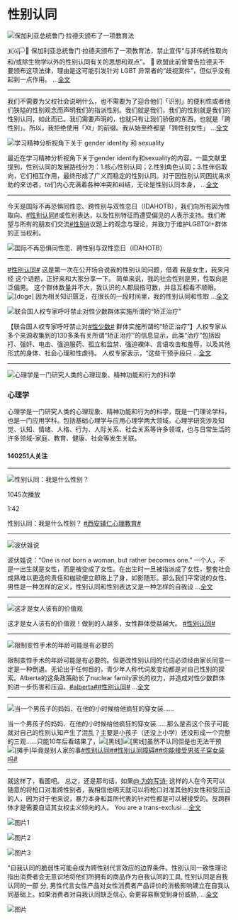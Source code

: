 # 性别认同

![保加利亚总统鲁门·拉德夫颁布了一项教育法](https://wx3.sinaimg.cn/orj360/006bQTxmgy1hsp3mybqw9j30m80cijsr.jpg)

🇧🇬🏳️🌈 保加利亚总统鲁门·拉德夫颁布了一项教育法，禁止宣传“与非传统性取向和/或除生物学以外的性别认同有关的思想和观点”。 🫠 欧盟此前曾警告拉德夫不要颁布这项法律，理由是这可能引发针对 LGBT 异常者的“歧视案件”，但似乎没有起到一点作用。 ...[全文](/status/5067815252133192)

---

我们不需要为父权社会说明什么，也不需要为了迎合他们「识别」的便利性或者他们狭隘的性别观念而声明我们的指派性别。我们就是我们，我们的性别就是我们的性别认同，如此而已。我们需要声明的，也就只有让我们骄傲的东西，也就是「跨性别」。所以，我拒绝使用「Xt」的前缀。我从始至终都是「跨性别女性」 ...[全文](/status/4972337535649949)

![学习精神分析视角下关于 gender identity 和 sexuality](https://wx3.sinaimg.cn/orj360/ab4bfad0gy1hdcdlkvrvej21ww2pgn7m.jpg)

最近在学习精神分析视角下关于gender identify和sexuality的内容。一篇文献里提到，性别认同的发展路线分为：1.核心性别认同；2.性别角色认同；3.性伴侣取向，它们相互作用，最终形成了广义而稳定的性别认同。对于因性别认同困扰来求助的来访者，ta们内心充满着各种冲突和纠结，无论是性别认同本身， ...[全文](/status/4894561841973899)

---

今天是国际不再恐惧同性恋、跨性别与双性恋日（IDAHOTB），我们向所有因为性取向、[#性别认同#](https://m.weibo.cn/search?containerid=231522type%3D1%26t%3D10%26q%3D%23%E6%80%A7%E5%88%AB%E8%AE%A4%E5%90%8C%23&isnewpage=1&luicode=10000011&lfid=231522type%3D1%26t%3D10%26q%3D%23%E6%80%A7%E5%88%AB%E8%AE%A4%E5%90%8C%23&featurecode=10000085)或性别表达，以及性别特征而遭受偏见的人表示支持。我们希望与所有的朋友们交流[#性别#](https://m.weibo.cn/search?containerid=231522type%3D1%26t%3D10%26q%3D%23%E6%80%A7%E5%88%AB%23&isnewpage=1&luicode=10000011&lfid=231522type%3D1%26t%3D10%26q%3D%23%E6%80%A7%E5%88%AB%E8%AE%A4%E5%90%8C%23&featurecode=10000085)议题上的观念与理论，并致力于维护LGBTQI+群体的正当权利。

![国际不再恐惧同性恋、跨性别与双性恋日（IDAHOTB）](https://wx2.sinaimg.cn/orj360/6207b2fely1gqi0xg5m8cj20fu0aut9i.jpg)

---

[#性别认同#](https://m.weibo.cn/search?containerid=231522type%3D1%26t%3D10%26q%3D%23%E6%80%A7%E5%88%AB%E8%AE%A4%E5%90%8C%23&isnewpage=1&luicode=10000011&lfid=231522type%3D1%26t%3D10%26q%3D%23%E6%80%A7%E5%88%AB%E8%AE%A4%E5%90%8C%23&featurecode=10000085) 这是第一次在公开场合说我的性别认同问题，借着 我是女生，我来月经 这个话题，正好来和大家分享一下。 简单来说，我的社会性别是男，性取向是泛偏男。 这个群体数量并不大，我认识的人都屈指可数，并且互相看不顺眼。![[doge]](https://h5.sinaimg.cn/m/emoticon/icon/others/d_doge-be7f768d78.png) 因为相关知识匮乏，在很长的一段时间里，我的性别认同和性取 ...[全文](/status/4473754098666249)

![联合国人权专家呼吁禁止对性少数群体实施所谓的“矫正治疗”](https://wx4.sinaimg.cn/orj360/006EtEOjly1gc1wiko06vj30u0162dnc.jpg)

【联合国人权专家呼吁禁止对[#性少数#](https://m.weibo.cn/search?containerid=231522type%3D1%26t%3D10%26q%3D%23%E6%80%A7%E5%B0%91%E6%95%B0%23&isnewpage=1&luicode=10000011&lfid=231522type%3D1%26t%3D10%26q%3D%23%E6%80%A7%E5%88%AB%E8%AE%A4%E5%90%8C%23&featurecode=10000085) 群体实施所谓的“矫正治疗”】人权专家从多个来源收集到的130多条有关所谓“矫正治疗”的信息显示，此类“治疗”包括殴打、强奸、电击、强迫服药、孤立和监禁、强迫裸体、言语攻击和羞辱，以及其他形式的身体、社会心理和性虐待。 人权专家表示，“这些干预手段只 ...[全文](/status/4524562744773758)

---

![心理学是一门研究人类的心理现象、精神功能和行为的科学](https://wx1.sinaimg.cn/thumbnail/766b912cgy1fp25spcqr6j20fy0fyjs2.jpg)

### 心理学

心理学是一门研究人类的心理现象、精神功能和行为的科学，既是一门理论学科，也是一门应用学科。包括基础心理学与应用心理学两大领域。心理学研究涉及知觉、认知、情绪、人格、行为、人际关系、社会关系等许多领域，也与日常生活的许多领域-家庭、教育、健康、社会等发生关联。

#### 140251人关注

---

![性别认同：我是什么性别？](https://wx1.sinaimg.cn/orj480/60e5b8b5ly1hwtvkkvk4tj21hc0u0mzp.jpg)

1045次播放

1:42

性别认同：我是什么性别？ [#西安辅仁心理教育#](https://m.weibo.cn/search?containerid=231522type%3D1%26t%3D10%26q%3D%23%E8%A5%BF%E5%AE%89%E8%BE%85%E4%BB%81%E5%BF%83%E7%90%86%E6%95%99%E8%82%B2%23&extparam=%23%E8%A5%BF%E5%AE%89%E8%BE%85%E4%BB%81%E5%BF%83%E7%90%86%E6%95%99%E8%82%B2%23&luicode=10000011&lfid=231522type%3D1%26t%3D10%26q%3D%23%E6%80%A7%E5%88%AB%E8%AE%A4%E5%90%8C%23&featurecode=10000085)

---

![波伏娃说](https://wx2.sinaimg.cn/orj480/008xCPunly1hug6ek5rbzj30u01hcabb.jpg)

波伏娃说：“One is not born a woman, but rather becomes one.” 一个人，不是一出生就是女性，而是被变成了女性。在出生时一旦被指派成了女性，整套社会成熟难以更迭的责任和枷锁便立即烙上了身，如影随形。那么我们平常说的女性、男性是一种怎样的定义，性别认同和性别表达又是一种怎样的自我设 ...[全文](/status/5067594472882684)

---

![这才是女人该有的价值观](https://wx4.sinaimg.cn/orj480/008rssSugy1hsoe6ky1z0j30u00gwqc3.jpg)

这才是女人该有的价值观！做到的人越多，女性群体受益越大。 [#性别认同#](https://m.weibo.cn/search?containerid=231522type%3D1%26t%3D10%26q%3D%23%E6%80%A7%E5%88%AB%E8%AE%A4%E5%90%8C%23&isnewpage=1&luicode=10000011&lfid=231522type%3D1%26t%3D10%26q%3D%23%E6%80%A7%E5%88%AB%E8%AE%A4%E5%90%8C%23&featurecode=10000085)

---

![限制变性手术的年龄可能是有必要的](https://wx1.sinaimg.cn/orj360/007vS9tDly1hp5d6jsrikj31320i2431.jpg)

限制变性手术的年龄可能是有必要的。但更改性别认同的代词必须经由家长同意一定是一种倒退。无论出于任何目的，青少年人称代词发变动都是对自己性别的探索。Alberta的这条政策助长了nuclear family家长的权力，并造成对性少数群体的进一步伤害和压迫。[#alberta#](https://m.weibo.cn/search?containerid=231522type%3D1%26t%3D10%26q%3D%23alberta%23&luicode=10000011&lfid=231522type%3D1%26t%3D10%26q%3D%23%E6%80%A7%E5%88%AB%E8%AE%A4%E5%90%8C%23&featurecode=10000085)[#性别认同#](https://m.weibo.cn/search?containerid=231522type%3D1%26t%3D10%26q%3D%23%E6%80%A7%E5%88%AB%E8%AE%A4%E5%90%8C%23&isnewpage=1&luicode=10000011&lfid=231522type%3D1%26t%3D10%26q%3D%23%E6%80%A7%E5%88%AB%E8%AE%A4%E5%90%8C%23&featurecode=10000085) ...[全文](/status/4996596144277929)

---

![当一个男孩子的妈妈、在他的小时候给他疯狂的穿女装……](https://wx4.sinaimg.cn/orj360/008zh0nVgy1hmdw1axkt1j30wr1z0dvv.jpg)

当一个男孩子的妈妈、在他的小时候给他疯狂的穿女装……那么是否这个孩子可能就对自己的性别认知产生了混乱？主要是小孩子（还没上小学）还没形成一个完整的三观……只能10年后看结果了，![[黑线]](https://h5.sinaimg.cn/m/emoticon/icon/default/d_heixian-1bcf71bba6.png)![[黑线]](https://h5.sinaimg.cn/m/emoticon/icon/default/d_heixian-1bcf71bba6.png)虽然不认同但是也无法干预![[摊手]](https://h5.sinaimg.cn/m/emoticon/icon/default/d_tanshou-fa05d4eacf.png)毕竟是别人家的事[#性别认同#](https://m.weibo.cn/search?containerid=231522type%3D1%26t%3D10%26q%3D%23%E6%80%A7%E5%88%AB%E8%AE%A4%E5%90%8C%23&isnewpage=1&luicode=10000011&lfid=231522type%3D1%26t%3D10%26q%3D%23%E6%80%A7%E5%88%AB%E8%AE%A4%E5%90%8C%23&featurecode=10000085)[#性别认同障碍#](https://m.weibo.cn/search?containerid=231522type%3D1%26t%3D10%26q%3D%23%E6%80%A7%E5%88%AB%E8%AE%A4%E5%90%8C%E9%9A%9C%E7%A2%8D%23&luicode=10000011&lfid=231522type%3D1%26t%3D10%26q%3D%23%E6%80%A7%E5%88%AB%E8%AE%A4%E5%90%8C%23&featurecode=10000085)[#你能接受男孩子穿女装吗#](https://m.weibo.cn/search?containerid=231522type%3D1%26t%3D10%26q%3D%23%E4%BD%A0%E8%83%BD%E6%8E%A5%E5%8F%97%E7%94%B7%E5%AD%A9%E5%AD%90%E7%A9%BF%E5%A5%B3%E8%A3%85%E5%90%97%23&extparam=%23%E4%BD%A0%E8%83%BD%E6%8E%A5%E5%8F%97%E7%94%B7%E5%AD%A9%E5%AD%90%E7%A9%BF%E5%A5%B3%E8%A3%85%E5%90%97%23&luicode=10000011&lfid=231522type%3D1%26t%3D10%26q%3D%23%E6%80%A7%E5%88%AB%E8%AE%A4%E5%90%8C%23&featurecode=10000085)

---

就这样了，看图吧。 总之，还是那句话，如果[@·为妳写诗·](/n/·为妳写诗·) 这样的人在今天可以随意的将枪口对准跨性别者，我相信他明天就可以将枪口对准其他的女性和受压迫的人，因为对于他来说，暴力本身和其所代表的针对性都是可以被接受的。反跨群体才是需要自证其女权主义倾向的人。 You are a trans-exclusi ...[全文](/status/4979167118495501)

![图片1](https://wx4.sinaimg.cn/orj360/008zOoAjgy1hkuair17m3j30u01uoduh.jpg)

![图片2](https://wx3.sinaimg.cn/orj360/008zOoAjgy1hkuairpterj30u01uo112.jpg)

![图片3](https://wx3.sinaimg.cn/orj360/008zOoAjgy1hkuais7ggqj30u00ghgn4.jpg)

“自我认同的脆弱性可能会成为跨性别代言效应的边界条件。性别认同一致性理论指出消费者会无意识地将他们所拥有的商品作为自我认同的工具, 性别认同是自我认同的一部 分, 男性代言女性产品对女性消费者产品评价的消极影响建立在自我认同基础上。如果消费者对自我认同缺乏信心, 会更容易察觉到身份威胁, ...[全文](/status/4950345694840200)

![图片](https://wx1.sinaimg.cn/orj360/67310886ly1hiacfshe3ej20tt0jkwuf.jpg)
<!-- tcd_original_link https://m.weibo.cn/search?containerid=231522type%3D1%26t%3D10%26q%3D%23%E6%80%A7%E5%88%AB%E8%AE%A4%E5%90%8C%23&isnewpage=1&luicode=20000174&featurecode=10000085 -->
